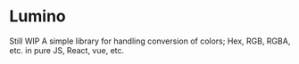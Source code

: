 # Lumino
Still WIP
A simple library for handling conversion of colors; Hex, RGB, RGBA, etc. in pure JS, React, vue, etc.
